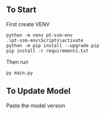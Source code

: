 ## To Start
First create VENV
```
python -m venv pt-ssm-env
.\pt-ssm-env\Scripts\activate
python -m pip install --upgrade pip
pip install -r requirements.txt
```

Then run
```
py main.py
```

## To Update Model
Paste the model version